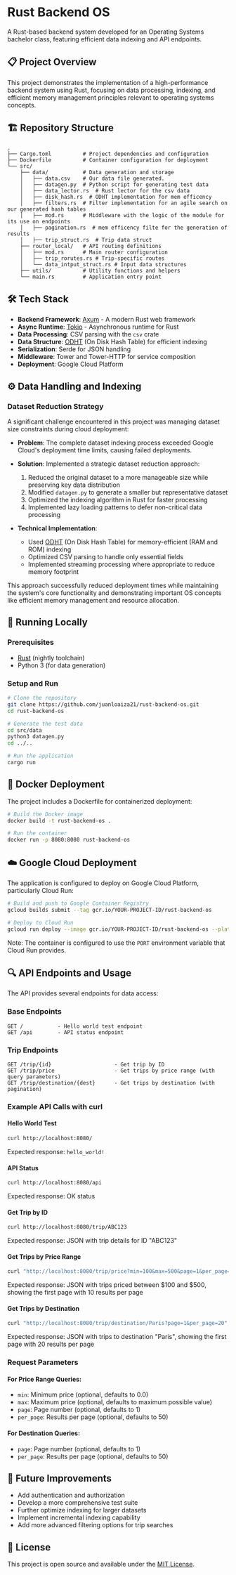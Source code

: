 # Rust Backend OS

A Rust-based backend system developed for an Operating Systems bachelor class, featuring efficient data indexing and API endpoints.

## 📋 Project Overview

This project demonstrates the implementation of a high-performance backend system using Rust, focusing on data processing, indexing, and efficient memory management principles relevant to operating systems concepts.

## 🏗️ Repository Structure

```
.
├── Cargo.toml          # Project dependencies and configuration
├── Dockerfile          # Container configuration for deployment
└── src/
    ├── data/           # Data generation and storage
    │   ├── data.csv    # Our data file generated.
    │   ├── datagen.py  # Python script for generating test data
    │   ├── data_lector.rs  # Rust lector for the csv data
    │   ├── disk_hash.rs  # ODHT implementation for mem efficency
    │   ├── filters.rs  # Filter implementation for an agile search on our generated hash tables
    │   ├── mod.rs      # Middleware with the logic of the module for its use on endpoints
    │   ├── pagination.rs  # mem efficency filte for the generation of results
    │   ├── trip_struct.rs  # Trip data struct
    ├── router_local/   # API routing definitions
    │   ├── mod.rs      # Main router configuration
    │   ├── trip_rorutes.rs # Trip-specific routes
    │   └── data_intput_struct.rs # Input data structures
    ├── utils/          # Utility functions and helpers
    └── main.rs         # Application entry point
```

## 🛠️ Tech Stack

- **Backend Framework**: [Axum](https://github.com/tokio-rs/axum) - A modern Rust web framework
- **Async Runtime**: [Tokio](https://tokio.rs/) - Asynchronous runtime for Rust
- **Data Processing**: CSV parsing with the `csv` crate
- **Data Structure**: [ODHT](https://docs.rs/odht/latest/odht/) (On Disk Hash Table) for efficient indexing
- **Serialization**: Serde for JSON handling
- **Middleware**: Tower and Tower-HTTP for service composition
- **Deployment**: Google Cloud Platform

## ⚙️ Data Handling and Indexing

### Dataset Reduction Strategy

A significant challenge encountered in this project was managing dataset size constraints during cloud deployment:

- **Problem**: The complete dataset indexing process exceeded Google Cloud's deployment time limits, causing failed deployments.
  
- **Solution**: Implemented a strategic dataset reduction approach:
  1. Reduced the original dataset to a more manageable size while preserving key data distribution
  2. Modified `datagen.py` to generate a smaller but representative dataset
  3. Optimized the indexing algorithm in Rust for faster processing
  4. Implemented lazy loading patterns to defer non-critical data processing
  
- **Technical Implementation**:
  - Used [ODHT](https://docs.rs/odht/latest/odht/) (On Disk Hash Table) for memory-efficient (RAM and ROM) indexing
  - Optimized CSV parsing to handle only essential fields
  - Implemented streaming processing where appropriate to reduce memory footprint

This approach successfully reduced deployment times while maintaining the system's core functionality and demonstrating important OS concepts like efficient memory management and resource allocation.

## 🚀 Running Locally

### Prerequisites

- [Rust](https://www.rust-lang.org/tools/install) (nightly toolchain)
- Python 3 (for data generation)

### Setup and Run

```bash
# Clone the repository
git clone https://github.com/juanloaiza21/rust-backend-os.git
cd rust-backend-os

# Generate the test data
cd src/data
python3 datagen.py
cd ../..

# Run the application
cargo run
```

## 🐳 Docker Deployment

The project includes a Dockerfile for containerized deployment:

```bash
# Build the Docker image
docker build -t rust-backend-os .

# Run the container
docker run -p 8080:8080 rust-backend-os
```

## ☁️ Google Cloud Deployment

The application is configured to deploy on Google Cloud Platform, particularly Cloud Run:

```bash
# Build and push to Google Container Registry
gcloud builds submit --tag gcr.io/YOUR-PROJECT-ID/rust-backend-os

# Deploy to Cloud Run
gcloud run deploy --image gcr.io/YOUR-PROJECT-ID/rust-backend-os --platform managed
```

Note: The container is configured to use the `PORT` environment variable that Cloud Run provides.

## 🔍 API Endpoints and Usage

The API provides several endpoints for data access:

### Base Endpoints

```
GET /           - Hello world test endpoint
GET /api        - API status endpoint
```

### Trip Endpoints

```
GET /trip/{id}                    - Get trip by ID
GET /trip/price                   - Get trips by price range (with query parameters)
GET /trip/destination/{dest}      - Get trips by destination (with pagination)
```

### Example API Calls with curl

#### Hello World Test
```bash
curl http://localhost:8080/
```
Expected response: `hello_world!`

#### API Status
```bash
curl http://localhost:8080/api
```
Expected response: OK status

#### Get Trip by ID
```bash
curl http://localhost:8080/trip/ABC123
```
Expected response: JSON with trip details for ID "ABC123"

#### Get Trips by Price Range
```bash
curl "http://localhost:8080/trip/price?min=100&max=500&page=1&per_page=10"
```
Expected response: JSON with trips priced between $100 and $500, showing the first page with 10 results per page

#### Get Trips by Destination
```bash
curl "http://localhost:8080/trip/destination/Paris?page=1&per_page=20"
```
Expected response: JSON with trips to destination "Paris", showing the first page with 20 results per page

### Request Parameters

#### For Price Range Queries:
- `min`: Minimum price (optional, defaults to 0.0)
- `max`: Maximum price (optional, defaults to maximum possible value)
- `page`: Page number (optional, defaults to 1)
- `per_page`: Results per page (optional, defaults to 50)

#### For Destination Queries:
- `page`: Page number (optional, defaults to 1)
- `per_page`: Results per page (optional, defaults to 50)

## 🧪 Future Improvements

- Add authentication and authorization
- Develop a more comprehensive test suite
- Further optimize indexing for larger datasets
- Implement incremental indexing capability
- Add more advanced filtering options for trip searches

## 📝 License

This project is open source and available under the [MIT License](LICENSE).
